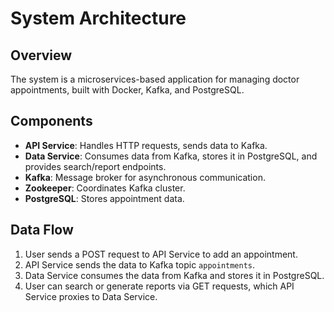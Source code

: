 # System Architecture

## Overview
The system is a microservices-based application for managing doctor appointments, built with Docker, Kafka, and PostgreSQL.

## Components
- **API Service**: Handles HTTP requests, sends data to Kafka.
- **Data Service**: Consumes data from Kafka, stores it in PostgreSQL, and provides search/report endpoints.
- **Kafka**: Message broker for asynchronous communication.
- **Zookeeper**: Coordinates Kafka cluster.
- **PostgreSQL**: Stores appointment data.

## Data Flow
1. User sends a POST request to API Service to add an appointment.
2. API Service sends the data to Kafka topic `appointments`.
3. Data Service consumes the data from Kafka and stores it in PostgreSQL.
4. User can search or generate reports via GET requests, which API Service proxies to Data Service.